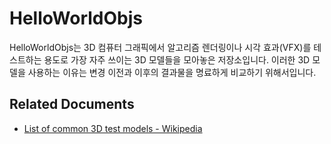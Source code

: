 # HelloWorldObjs

HelloWorldObjs는 3D 컴퓨터 그래픽에서 알고리즘 렌더링이나 시각 효과(VFX)를 테스트하는 용도로 가장 자주 쓰이는 3D 모델들을 모아놓은 저장소입니다. 이러한 3D 모델을 사용하는 이유는 변경 이전과 이후의 결과물을 명료하게 비교하기 위해서입니다.

## Related Documents

- [List of common 3D test models - Wikipedia](https://en.wikipedia.org/wiki/List_of_common_3D_test_models)
